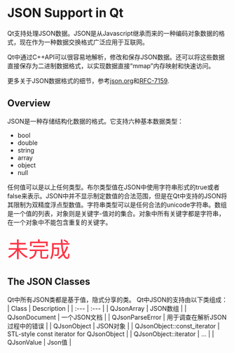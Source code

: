 # JSON Support in Qt
Qt支持处理JSON数据。JSON是从Javascript继承而来的一种编码对象数据的格式，现在作为一种数据交换格式广泛应用于互联网。

Qt中通过C++API可以很容易地解析，修改和保存JSON数据。还可以将这些数据直接保存为二进制数据格式，以实现数据直接“mmap”内存映射和快速访问。

更多关于JSON数据格式的细节，参考[json.org](http://json.org/)和[RFC-7159](https://tools.ietf.org/html/rfc7159).

## Overview
JSON是一种存储结构化数据的格式。它支持六种基本数据类型：  
* bool
* double
* string
* array
* object
* null

任何值可以是以上任何类型。布尔类型值在JSON中使用字符串形式的true或者false来表示。JSON中并不显示制定数值的合法范围，但是在Qt中支持的JSON将其限制为双精度浮点型数值。字符串类型可以是任何合法的unicode字符串。数组是一个值的列表，对象则是关键字-值对的集合。对象中所有关键字都是字符串，在一个对象中不能包含重复的关键字。

<font color="#ff3344" size="20">未完成</font>

## The JSON Classes
Qt中所有JSON类都是基于值，隐式分享的类。
Qt中JSON的支持由以下类组成：
| Class      | Description |
| :---       | :---        |
| QJsonArray | JSON数组    |
| QJsonDocument | 一个JSON文档 |
| QJsonParseError | 用于调查在解析JSON过程中的错误 |
| QJsonObject | JSON对象 |
| QJsonObject::const_iterator | STL-style const iterator for QJsonObject |
| QJsonObject::iterator | ... |
| QJsonValue | Json值 |


